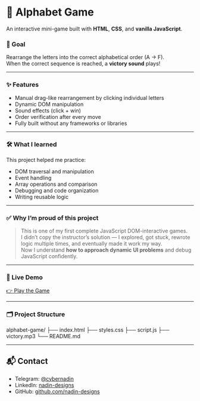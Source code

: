 # 🎯 Alphabet Game

An interactive mini-game built with **HTML**, **CSS**, and **vanilla JavaScript**.

### 🧩 Goal
Rearrange the letters into the correct alphabetical order (A → F).  
When the correct sequence is reached, a **victory sound** plays!

---

### ✨ Features

- Manual drag-like rearrangement by clicking individual letters
- Dynamic DOM manipulation
- Sound effects (click + win)
- Order verification after every move
- Fully built without any frameworks or libraries

---

### 🛠️ What I learned

This project helped me practice:

- DOM traversal and manipulation
- Event handling
- Array operations and comparison
- Debugging and code organization
- Writing reusable logic

---

### ✅ Why I’m proud of this project

> This is one of my first complete JavaScript DOM-interactive games.  
> I didn’t copy the instructor’s solution — I explored, got stuck, rewrote logic multiple times, and eventually made it work my way.  
> Now I understand **how to approach dynamic UI problems** and debug JavaScript confidently.

---

### 🚀 Live Demo

[👉 Play the Game]( https://nadindesigns.github.io/Alfabet-game/)

---

### 🗂️ Project Structure

alphabet-game/
├── index.html
├── styles.css
├── script.js
├── victory.mp3
└── README.md


---

## 📬 Contact

- Telegram: [@cybernadin](https://t.me/cybernadin)  
- LinkedIn: [nadin-designs](https://www.linkedin.com/in/nadin-designs-8a9053356)  
- GitHub: [github.com/nadin-designs](https://github.com/nadin-designs)




